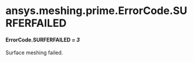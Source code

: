 # ansys.meshing.prime.ErrorCode.SURFERFAILED

<a id="ansys.meshing.prime.ErrorCode.SURFERFAILED"></a>

#### ErrorCode.SURFERFAILED *= 3*

Surface meshing failed.

<!-- !! processed by numpydoc !! -->

